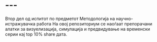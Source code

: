 # ---
Втор дел од испитот по предметот Методологија на научно-истражувачка работа 
 На овој репозиториум се наоѓаат препорачани алатки за визуелизација, симулација и предвидување на временски серии кај top 10% share дата.

